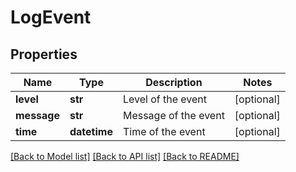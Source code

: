 # LogEvent

## Properties
Name | Type | Description | Notes
------------ | ------------- | ------------- | -------------
**level** | **str** | Level of the event | [optional] 
**message** | **str** | Message of the event | [optional] 
**time** | **datetime** | Time of the event | [optional] 

[[Back to Model list]](../README.md#documentation-for-models) [[Back to API list]](../README.md#documentation-for-api-endpoints) [[Back to README]](../README.md)


